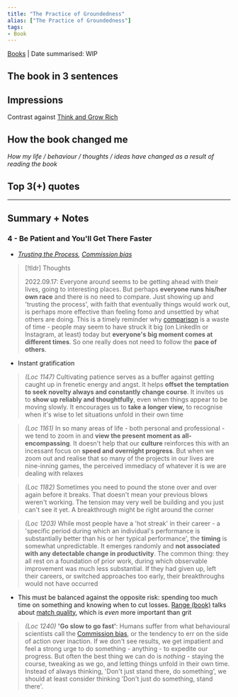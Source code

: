 ```yaml
---
title: "The Practice of Groundedness"
alias: ["The Practice of Groundedness"]
tags:
- Book
---
```

[Books](notes/Books.md) | Date summarised: WIP
## The book in 3 sentences
## Impressions
Contrast against [Think and Grow Rich](notes/B_Think%20and%20Grow%20Rich.md)
## How the book changed me
*How my life / behaviour / thoughts / ideas have changed as a result of reading the book*

## Top 3(+) quotes

---
## Summary + Notes

### 4 - Be Patient and You'll Get There Faster
- *[Trusting the Process](notes/C_Trust%20the%20Process.md), [Commission bias](notes/C_Commission%20bias.md)*
> [!tldr] Thoughts
>
> 2022.09.17: Everyone around seems to be getting ahead with their lives, going to interesting places. But perhaps **everyone runs his/her own race** and there is no need to compare. Just showing up and 'trusting the process', with faith that eventually things would work out, is perhaps more effective than feeling fomo and unsettled by what others are doing. This is a timely reminder why [comparison](notes/C_The%20greatest%20killer%20of%20happiness%20is%20comparison.md) is a waste of time - people may seem to have struck it big (on LinkedIn or Instagram, at least) today but **everyone's big moment comes at different times**. So one really does not need to follow the **pace of others**. 

- Instant gratification 

> *(Loc 1147)* Cultivating patience serves as a buffer against getting caught up in frenetic energy and angst. It helps **offset the temptation to seek novelty always and constantly change course**. It invites us to **show up reliably and thoughtfully**, even when things appear to be moving slowly. It encourages us to **take a longer view,** to recognise when it's wise to let situations unfold in their own time 

> *(Loc 1161)* In so many areas of life - both personal and professional - we tend to zoom in and **view the present moment as all-encompassing**. It doesn't help that our **culture** reinforces this with an incessant focus on **speed and overnight progress**. But when we zoom out and realise that so many of the projects in our lives are nine-inning games, the perceived immediacy of whatever it is we are dealing with relaxes 

>*(Loc 1182)* Sometimes you need to pound the stone over and over again before it breaks. That doesn't mean your previous blows weren't working. The tension may very well be building and you just can't see it yet. A breakthrough might be right around the corner 

> *(Loc 1203)* While most people have a 'hot streak' in their career - a 'specific period during which an individual's performance is substantially better than his or her typical performance', the **timing** is somewhat unpredictable. It emerges randomly and **not associated with any detectable change in productivity**. The common thing: they all rest on a foundation of prior work, during which observable improvement was much less substantial. If they had given up, left their careers, or switched approaches too early, their breakthroughs would not have occurred

- This must be balanced against the opposite risk: spending too much time on something and knowing when to cut losses. [Range (book)](notes/B_Range.md) talks about [match quality](C_Match%20quality), which is *even* more important than grit

> *(Loc 1240)* **'Go slow to go fast'**: Humans suffer from what behavioural scientists call the [Commission bias](notes/C_Commission%20bias.md), or the tendency to err on the side of action over inaction. If we don't see results, we get impatient and feel a strong urge to do something - anything - to expedite our progress. But often the best thing we can do is *nothing* - staying the course, tweaking as we go, and letting things unfold in their own time. Instead of always thinking, 'Don't just stand there, do something', we should at least consider thinking 'Don't just do something, stand there'. 